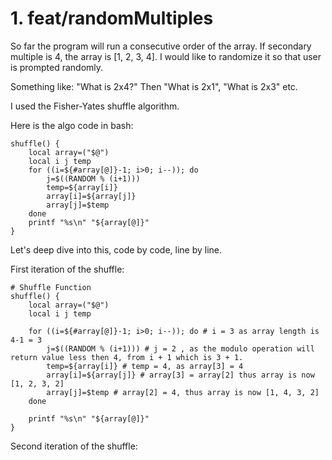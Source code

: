 # 1. feat/randomMultiples

So far the program will run a consecutive order of the array. If secondary multiple is 4, the array is [1, 2, 3, 4]. I would like to randomize it so that user is prompted randomly.

Something like: "What is 2x4?" Then "What is 2x1", "What is 2x3" etc.

I used the Fisher-Yates shuffle algorithm.

Here is the algo code in bash:

```
shuffle() {
    local array=("$@")
    local i j temp
    for ((i=${#array[@]}-1; i>0; i--)); do
        j=$((RANDOM % (i+1)))
        temp=${array[i]}
        array[i]=${array[j]}
        array[j]=$temp
    done
    printf "%s\n" "${array[@]}"
}
```

Let's deep dive into this, code by code, line by line.

First iteration of the shuffle:

```
# Shuffle Function
shuffle() {
    local array=("$@")
    local i j temp

    for ((i=${#array[@]}-1; i>0; i--)); do # i = 3 as array length is 4-1 = 3
        j=$((RANDOM % (i+1))) # j = 2 , as the modulo operation will return value less then 4, from i + 1 which is 3 + 1.
        temp=${array[i]} # temp = 4, as array[3] = 4
        array[i]=${array[j]} # array[3] = array[2] thus array is now [1, 2, 3, 2]
        array[j]=$temp # array[2] = 4, thus array is now [1, 4, 3, 2]
    done

    printf "%s\n" "${array[@]}"
}
```

Second iteration of the shuffle:
